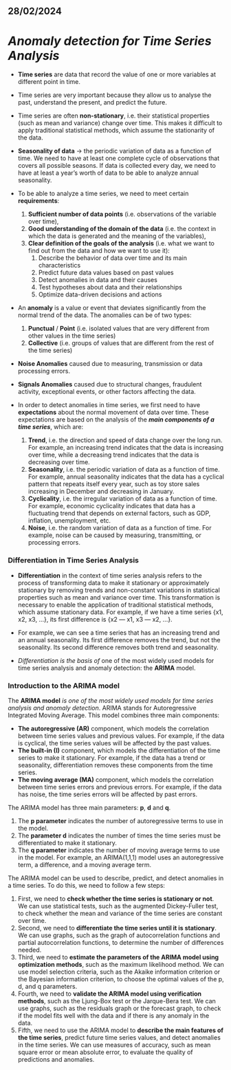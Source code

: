 28/02/2024
----------------------------------------------

# ***Anomaly detection for Time Series Analysis***

- **Time series** are data that record the value of one or more variables at different point in time. 

- Time series are very important because they allow us to analyse the past, understand the present, and predict the future.

- Time series are often **non-stationary**, i.e. their statistical properties (such as mean and variance) change over time. This makes it difficult to apply traditional statistical methods, which assume the stationarity of the data.

- **Seasonality of data** -> the periodic variation of data as a function of time. We need to have at least one complete cycle of observations that covers all possible seasons. If data is collected every day, we need to have at least a year’s worth of data to be able to analyze annual seasonality.

- To be able to analyze a time series, we need to meet certain **requirements**:
    1. **Sufficient number of data points** (i.e. observations of the variable over time),
    2. **Good understanding of the domain of the data** (i.e. the context in which the data is generated and the meaning of the variables),
    3. **Clear definition of the goals of the analysis** (i.e. what we want to find out from the data and how we want to use it):
        1. Describe the behavior of data over time and its main characteristics
        2. Predict future data values based on past values
        3. Detect anomalies in data and their causes
        4. Test hypotheses about data and their relationships
        5. Optimize data-driven decisions and actions

- An **anomaly** is a value or event that deviates significantly from the normal trend of the data. The anomalies can be of two types: 
    1. **Punctual** / **Point** (i.e. isolated values that are very different from other values in the time series)
    2. **Collective** (i.e. groups of values that are different from the rest of the time series)

- **Noise Anomalies** caused due to  measuring, transmission or data processing errors.
- **Signals Anomalies** caused due to structural changes, fraudulent activity, exceptional events, or other factors affecting the data.

- In order to detect anomalies in time series, we first need to have **expectations** about the normal movement of data over time. These expectations are based on the analysis of the ***main components of a time series***, which are:

    1. **Trend**, i.e. the direction and speed of data change over the long run. For example, an increasing trend indicates that the data is increasing over time, while a decreasing trend indicates that the data is decreasing over time.
    2. **Seasonality**, i.e. the periodic variation of data as a function of time. For example, annual seasonality indicates that the data has a cyclical pattern that repeats itself every year, such as toy store sales increasing in December and decreasing in January.
    3. **Cyclicality**, i.e. the irregular variation of data as a function of time. For example, economic cyclicality indicates that data has a fluctuating trend that depends on external factors, such as GDP, inflation, unemployment, etc.
    4. **Noise**, i.e. the random variation of data as a function of time. For example, noise can be caused by measuring, transmitting, or processing errors.

### **Differentiation in Time Series Analysis**
- **Differentiation** in the context of time series analysis refers to the process of transforming data to make it stationary or approximately stationary by removing trends and non-constant variations in statistical properties such as mean and variance over time. This transformation is necessary to enable the application of traditional statistical methods, which assume stationary data. For example, if we have a time series {x1, x2, x3, …}, its first difference is {x2 — x1, x3 — x2, …}.

- For example, we can see a time series that has an increasing trend and an annual seasonality. Its first difference removes the trend, but not the seasonality. Its second difference removes both trend and seasonality.

- *Differentiation is the basis of* one of the most widely used models for time series analysis and anomaly detection: the **ARIMA** model.

### **Introduction to the ARIMA model**
The **ARIMA model** *is one of the most widely used models for time series analysis and anomaly detection*. ARIMA stands for Autoregressive Integrated Moving Average. This model combines three main components:

- **The autoregressive (AR)** component, which models the correlation between time series values and previous values. For example, if the data is cyclical, the time series values will be affected by the past values.
- **The built-in (I)** component, which models the differentiation of the time series to make it stationary. For example, if the data has a trend or seasonality, differentiation removes these components from the time series.
- **The moving average (MA)** component, which models the correlation between time series errors and previous errors. For example, if the data has noise, the time series errors will be affected by past errors.

The ARIMA model has three main parameters: **p**, **d** and **q**. 
1. The **p parameter** indicates the number of autoregressive terms to use in the model.  
2. The **parameter d** indicates the number of times the time series must be differentiated to make it stationary. 
3. The **q parameter** indicates the number of moving average terms to use in the model. For example, an ARIMA(1,1,1) model uses an autoregressive term, a difference, and a moving average term.

The ARIMA model can be used to describe, predict, and detect anomalies in a time series. To do this, we need to follow a few steps:

1. First, we need to **check whether the time series is stationary or not**. We can use statistical tests, such as the augmented Dickey-Fuller test, to check whether the mean and variance of the time series are constant over time.
2. Second, we need to **differentiate the time series until it is stationary**. We can use graphs, such as the graph of autocorrelation functions and partial autocorrelation functions, to determine the number of differences needed.
3. Third, we need to **estimate the parameters of the ARIMA model using optimization methods**, such as the maximum likelihood method. We can use model selection criteria, such as the Akaike information criterion or the Bayesian information criterion, to choose the optimal values of the p, d, and q parameters.
4. Fourth, we need to **validate the ARIMA model using verification methods**, such as the Ljung-Box test or the Jarque-Bera test. We can use graphs, such as the residuals graph or the forecast graph, to check if the model fits well with the data and if there is any anomaly in the data.
5. Fifth, we need to use the ARIMA model to **describe the main features of the time series**, predict future time series values, and detect anomalies in the time series. We can use measures of accuracy, such as mean square error or mean absolute error, to evaluate the quality of predictions and anomalies.
